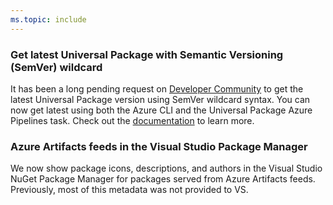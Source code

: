 ```yaml
---
ms.topic: include
---
```


### Get latest Universal Package with Semantic Versioning (SemVer) wildcard

It has been a long pending request on [Developer Community](https://developercommunity.visualstudio.com/idea/366403/support-version-ranges-and-wildcards-when-installi.html?childToView=606540#comment-606540) to get the latest Universal Package version using SemVer wildcard syntax. You can now get latest using both the Azure CLI and the Universal Package Azure Pipelines task. Check out the [documentation](/azure/devops/artifacts/quickstarts/universal-packages?tabs=azuredevops&view=azure-devops#downloading-the-latest-version) to learn more. 

### Azure Artifacts feeds in the Visual Studio Package Manager

We now show package icons, descriptions, and authors in the Visual Studio NuGet Package Manager for packages served from Azure Artifacts feeds. Previously, most of this metadata was not provided to VS.